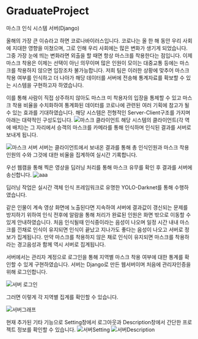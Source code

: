 # GraduateProject
마스크 인식 시스템 서버(Django) 

올해의 가장 큰 이슈라고 하면 코로나바이러스입니다. 코로나는 올 한 해 동안 우리 사회에 지대한 영향을 미쳤으며, 그로 인해 우리 사회에는 많은 변화가 생기게 되었습니다. 
그중 가장 눈에 띄는 변화라면 외출을 할 때면 항상 마스크를 착용한다는 점입니다. 이제 마스크 착용은 이제는 선택이 아닌 의무이며 많은 인원이 모이는 대중교통 등에는 마스크를 착용하지 않으면 입장조차 불가능합니다. 저희 팀은 이러한 상황에 맞추어 마스크 착용 여부를 인식하고 더 나아가 해당 데이터를 서버에 전송해 통계자료를 확보할 수 있는 시스템을 구현하고자 하였습니다. 

이를 통해 사람이 직접 상주하지 않아도 마스크 미 착용자의 입장을 통제할 수 있고 마스크 착용 비율을 수치화하여 통계화된 데이터를 코로나에 관련된 여러 기획에 참고가 될 수 있는 효과를 기대하였습니다.
해당 시스템은 전형적인 Server-Client구조를 가지며 아래는 대략적인 구성도입니다.
![마스크 클라이언트](https://user-images.githubusercontent.com/43844233/97338212-98bb4b00-18c4-11eb-8246-67288a9983eb.JPG)
해당 시스템의 클라이언트(각 역에 배치)는 그 자리에서 승객의 마스크를 카메라를 통해 인식하며 인식된 결과를 서버로 보내게 됩니다.  

![마스크 서버](https://user-images.githubusercontent.com/43844233/97338194-9527c400-18c4-11eb-90d4-0a25c995983a.JPG)
서버는 클라이언트에서 보내온 결과를 통해 총 인식인원과 마스크 착용인원의 수와 그것에 대한 비율을 집계하여 실시간 기록합니다.  

우선 웹캠을 통해 찍은 영상을 딥러닝 처리를 통해 마스크 유무를 확인 후 결과를 서버에 송신합니다. 
![aaa](https://github.com/user-attachments/assets/cd00b0c5-3606-46e9-87d9-82c962385e24)

딥러닝 작업은 실시간 객체 인식 프레임워크로 유명한 YOLO-Darknet를 통해 수행하였습니다.

같은 인물이 계속 영상 화면에 노출된다면 지속하여 서버에 결과값이 갱신되는 문제를 방지하기 위하여 인식 전후에 알람을 통해 처리가 완료된 인원은 화면 밖으로 이동할 수 있게 안내하였습니다.
처음 인식될때 인식중이라는 음성이 나오며 일정 시간 내내 마스크를 낀채로 인식이 유지되면 인식이 끝났고 지나가도 좋다는 음성이 나오고 서버로 정보가 집계됩니다.
만약 마스크를 착용하지 않은 채로 인식이 유지되면 마스크를 착용하라는 경고음성과 함께 역시 서버로 집계됩니다.  

서버에서는 관리자 계정으로 로그인을 통해 지역별 마스크 착용 여부에 대한 통계를 확인할 수 있게 구현하였습니다. 서버는 Django로 만든 웹서버이며 처음에 관리자인증을 위해 로그인합니다.

![서버 로그인](https://user-images.githubusercontent.com/43844233/97338266-a244b300-18c4-11eb-9027-c3ba3c813642.JPG)

그러면 이렇게 각 지역별 집계를 확인할 수 있습니다.

![서버그래프](https://user-images.githubusercontent.com/43844233/97338247-9eb12c00-18c4-11eb-8b47-ca96e0f09b00.JPG)

현재 추가된 기타 기능으로 Setting창에서 로그아웃과 Description창에서 간단한 프로젝트 정보를 확인할 수 있습니다.
![서버Setting](https://user-images.githubusercontent.com/43844233/97338278-a375e000-18c4-11eb-9c25-a0c3c98c0813.JPG)
![서버Description](https://user-images.githubusercontent.com/43844233/97338284-a40e7680-18c4-11eb-8aaf-bc4d1b2f9f2d.JPG)
